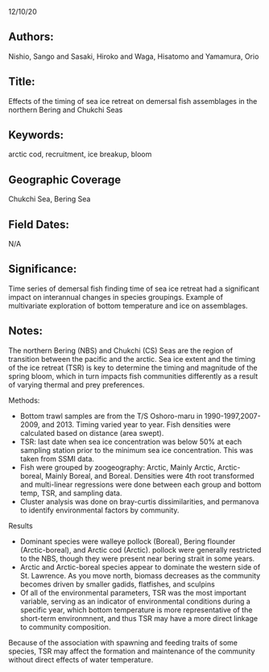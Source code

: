 12/10/20
## Authors:
Nishio, Sango and Sasaki, Hiroko and Waga, Hisatomo and Yamamura, Orio
## Title:
Effects of the timing of sea ice retreat on demersal fish assemblages in the northern Bering and Chukchi Seas
## Keywords:
arctic cod, recruitment, ice breakup, bloom
## Geographic Coverage
Chukchi Sea, Bering Sea
## Field Dates:
N/A
## Significance:
Time series of demersal fish finding time of sea ice retreat had a significant impact on interannual changes in species groupings. Example of multivariate exploration of bottom temperature and ice on assemblages.

## Notes:
The northern Bering (NBS) and Chukchi (CS) Seas are the region of transition between the pacific and the arctic. Sea ice extent and the timing of the ice retreat (TSR) is key to determine the timing and magnitude of the spring bloom, which in turn impacts fish communities differently as a result of varying thermal and prey preferences.

Methods:
- Bottom trawl samples are from the T/S Oshoro-maru in 1990-1997,2007-2009, and 2013. Timing varied year to year. Fish densities were calculated based on distance (area swept).
- TSR: last date when sea ice concentration was below 50% at each sampling station prior to the minimum sea ice concentration. This was taken from SSMI data.
- Fish were grouped by zoogeography: Arctic, Mainly Arctic, Arctic-boreal, Mainly Boreal, and Boreal. Densities were 4th root transformed and multi-linear regressions were done between each group and bottom temp, TSR, and sampling data.
- Cluster analysis was done on bray-curtis dissimilarities, and permanova to identify environmental factors by community.

Results
- Dominant species were walleye pollock (Boreal), Bering flounder (Arctic-boreal), and Arctic cod (Arctic). pollock were generally restricted to the NBS, though they were present near bering strait in some years.
- Arctic and Arctic-boreal species appear to dominate the western side of St. Lawrence. As you move north, biomass decreases as the community becomes driven by smaller gadids, flatfishes, and sculpins
- Of all of the environmental parameters, TSR was the most important variable, serving as an indicator of environmental conditions during a specific year, which bottom temperature is more representative of the short-term environmnent, and thus TSR may have a more direct linkage to community composition.

Because of the association with spawning and feeding traits of some species, TSR may affect the formation and maintenance of the community without direct effects of water temperature.
